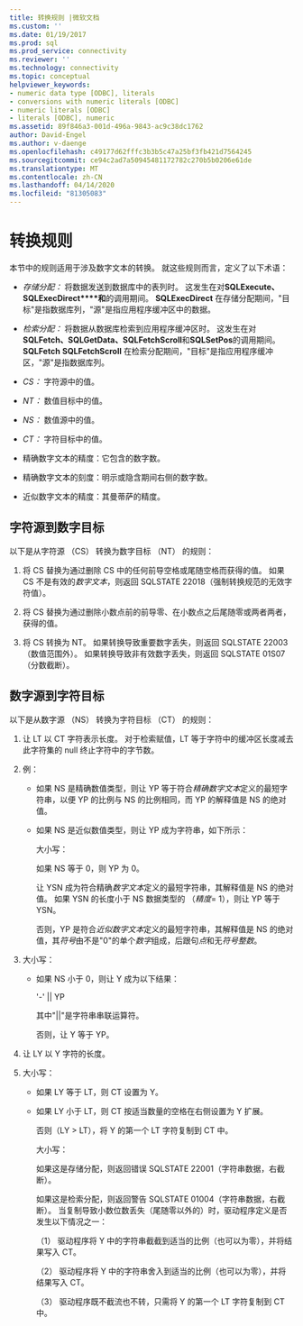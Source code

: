 ```yaml
---
title: 转换规则 |微软文档
ms.custom: ''
ms.date: 01/19/2017
ms.prod: sql
ms.prod_service: connectivity
ms.reviewer: ''
ms.technology: connectivity
ms.topic: conceptual
helpviewer_keywords:
- numeric data type [ODBC], literals
- conversions with numeric literals [ODBC]
- numeric literals [ODBC]
- literals [ODBC], numeric
ms.assetid: 89f846a3-001d-496a-9843-ac9c38dc1762
author: David-Engel
ms.author: v-daenge
ms.openlocfilehash: c49177d62fffc3b3b5c47a25bf3fb421d7564245
ms.sourcegitcommit: ce94c2ad7a50945481172782c270b5b0206e61de
ms.translationtype: MT
ms.contentlocale: zh-CN
ms.lasthandoff: 04/14/2020
ms.locfileid: "81305083"
---
```

# <a name="rules-for-conversions"></a>转换规则
本节中的规则适用于涉及数字文本的转换。 就这些规则而言，定义了以下术语：  
  
-   *存储分配：* 将数据发送到数据库中的表列时。 这发生在对**SQLExecute、SQLExecDirect****和**的调用期间。 **SQLExecDirect** 在存储分配期间，"目标"是指数据库列，"源"是指应用程序缓冲区中的数据。  
  
-   *检索分配：* 将数据从数据库检索到应用程序缓冲区时。 这发生在对**SQLFetch、SQLGetData、SQLFetchScroll**和**SQLSetPos**的调用期间。 **SQLFetch** **SQLFetchScroll** 在检索分配期间，"目标"是指应用程序缓冲区，"源"是指数据库列。  
  
-   *CS：* 字符源中的值。  
  
-   *NT：* 数值目标中的值。  
  
-   *NS：* 数值源中的值。  
  
-   *CT：* 字符目标中的值。  
  
-   精确数字文本的精度：它包含的数字数。  
  
-   精确数字文本的刻度：明示或隐含期间右侧的数字数。  
  
-   近似数字文本的精度：其曼蒂萨的精度。  
  
## <a name="character-source-to-numeric-target"></a>字符源到数字目标  
 以下是从字符源 （CS） 转换为数字目标 （NT） 的规则：  
  
1.  将 CS 替换为通过删除 CS 中的任何前导空格或尾随空格而获得的值。 如果 CS 不是有效的*数字文本*，则返回 SQLSTATE 22018（强制转换规范的无效字符值）。  
  
2.  将 CS 替换为通过删除小数点前的前导零、在小数点之后尾随零或两者两者，获得的值。  
  
3.  将 CS 转换为 NT。 如果转换导致重要数字丢失，则返回 SQLSTATE 22003（数值范围外）。 如果转换导致非有效数字丢失，则返回 SQLSTATE 01S07（分数截断）。  
  
## <a name="numeric-source-to-character-target"></a>数字源到字符目标  
 以下是从数字源 （NS） 转换为字符目标 （CT） 的规则：  
  
1.  让 LT 以 CT 字符表示长度。 对于检索赋值，LT 等于字符中的缓冲区长度减去此字符集的 null 终止字符中的字节数。  
  
2.  例：  
  
    -   如果 NS 是精确数值类型，则让 YP 等于符合*精确数字文本*定义的最短字符串，以便 YP 的比例与 NS 的比例相同，而 YP 的解释值是 NS 的绝对值。  
  
    -   如果 NS 是近似数值类型，则让 YP 成为字符串，如下所示：  
  
         大小写：  
  
         如果 NS 等于 0，则 YP 为 0。  
  
         让 YSN 成为符合精确*数字文本*定义的最短字符串，其解释值是 NS 的绝对值。 如果 YSN 的长度小于 NS 数据类型的 （*精度*= 1），则让 YP 等于 YSN。  
  
         否则，YP 是符合*近似数字文本*定义的最短字符串，其解释值是 NS 的绝对值，其*符号*由不是"0"的单个*数字*组成，后跟句*点*和无*符号整数*。  
  
3.  大小写：  
  
    -   如果 NS 小于 0，则让 Y 成为以下结果：  
  
         '-' &#124;&#124; YP  
  
         其中"&#124;&#124;"是字符串串联运算符。  
  
         否则，让 Y 等于 YP。  
  
4.  让 LY 以 Y 字符的长度。  
  
5.  大小写：  
  
    -   如果 LY 等于 LT，则 CT 设置为 Y。  
  
    -   如果 LY 小于 LT，则 CT 按适当数量的空格在右侧设置为 Y 扩展。  
  
         否则（LY > LT），将 Y 的第一个 LT 字符复制到 CT 中。  
  
         大小写：  
  
         如果这是存储分配，则返回错误 SQLSTATE 22001（字符串数据，右截断）。  
  
         如果这是检索分配，则返回警告 SQLSTATE 01004（字符串数据，右截断）。 当复制导致小数位数丢失（尾随零以外的）时，驱动程序定义是否发生以下情况之一：  
  
         （1） 驱动程序将 Y 中的字符串截截到适当的比例（也可以为零），并将结果写入 CT。  
  
         （2） 驱动程序将 Y 中的字符串舍入到适当的比例（也可以为零），并将结果写入 CT。  
  
         （3） 驱动程序既不截流也不转，只需将 Y 的第一个 LT 字符复制到 CT 中。
